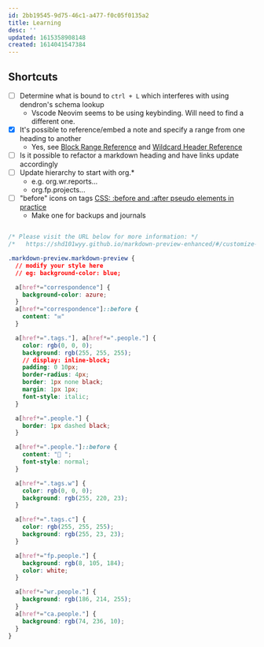 ```yaml
---
id: 2bb19545-9d75-46c1-a477-f0c05f0135a2
title: Learning
desc: ''
updated: 1615358908148
created: 1614041547384
---
```


## Shortcuts

- [ ] Determine what is bound to `ctrl + L` which interferes with using dendron's schema lookup
  - Vscode Neovim seems to be using keybinding. Will need to find a different one.
- [x] It's possible to reference/embed a note and specify a range from one heading to another
  - Yes, see [Block Range Reference](https://dendron.so/notes/f1af56bb-db27-47ae-8406-61a98de6c78c.html#block-reference) and [Wildcard Header Reference](https://dendron.so/notes/f1af56bb-db27-47ae-8406-61a98de6c78c.html#wildcard-header-reference)
- [ ] Is it possible to refactor a markdown heading and have links update accordingly
- [ ] Update hierarchy to start with org.*
  - e.g. org.wr.reports...
  - org.fp.projects...
- [ ] "before" icons on tags [CSS: :before and :after pseudo elements in practice](https://krasimirtsonev.com/blog/article/CSS-before-and-after-pseudo-elements-in-practice)
  - Make one for backups and journals

```css

/* Please visit the URL below for more information: */
/*   https://shd101wyy.github.io/markdown-preview-enhanced/#/customize-css */

.markdown-preview.markdown-preview {
  // modify your style here
  // eg: background-color: blue;

  a[href*="correspondence"] {
    background-color: azure;
  }
  a[href*="correspondence"]::before {
    content: "✉️"
  }

  a[href*=".tags."], a[href*=".people."] {
    color: rgb(0, 0, 0);
    background: rgb(255, 255, 255);
    // display: inline-block;
    padding: 0 10px;
    border-radius: 4px;
    border: 1px none black;
    margin: 1px 1px;
    font-style: italic;
  }

  a[href*=".people."] {
    border: 1px dashed black;
  }

  a[href*=".people."]::before {
    content: "🧍 ";
    font-style: normal;
  }

  a[href*=".tags.w"] {
    color: rgb(0, 0, 0);
    background: rgb(255, 220, 23);
  }

  a[href*=".tags.c"] {
    color: rgb(255, 255, 255);
    background: rgb(255, 23, 23);
  }

  a[href*="fp.people."] {
    background: rgb(8, 105, 184);
    color: white;
  }

  a[href*="wr.people."] {
    background: rgb(186, 214, 255);
  }
  a[href*="ca.people."] {
    background: rgb(74, 236, 10);
  }
}

```
